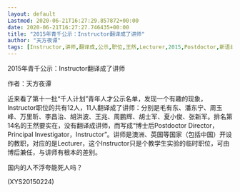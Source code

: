 ```yaml
---
layout: default
Lastmod: 2020-06-21T16:27:29.857872+00:00
date: 2020-06-21T16:27:27.746435+00:00
title: "2015年青千公示：Instructor翻译成了讲师"
author: "天方夜谭"
tags: [Instructor,讲师,翻译成,公示,职位,王然,Lecturer,2015,Postdoctor,新语丝]
---
```


2015年青千公示：Instructor翻译成了讲师

作者：天方夜谭

近来看了第十一批“千人计划”青年人才公示名单，发现一个有趣的现象，Instructor职位的共有12人，11人翻译成了讲师：分别是毛有东、潘东宁、周玉峰、万里昕、李昌治、胡洪波、王兆、周鹏辉、胡士军、夏小俊、张新军。排名第14名的王然要实在，没有翻译成讲师，而写成“博士后Postdoctor Director，Principal Investigator，Instructor”。讲师是澳洲、英国等国家（包括中国）开设的教职，对应的是Lecturer，这个Instructor只是个教学生实验的临时职位，可由博后兼任，与讲师有根本的差别。

国内的人不浮夸能死人吗？

(XYS20150224)

